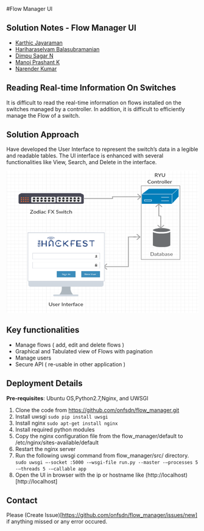 #Flow Manager UI

## Solution Notes - Flow Manager UI

- [Karthic Jayaraman](https://github.com/karthicjayaraman) 
- [Hariharaselvam Balasubramanian](https://github.com/hariharaselvam) 
- [Dimpu Sagar N](https://github.com/dimpusagar91) 
- [Manoj Prashant K](https://github.com/manojasm)
- [Narender Kumar](https://github.com/nkkize) 
 

  

## Reading Real-time Information On Switches

It is difficult to read the real-time information on flows installed on the switches managed by a controller. In addition, it is difficult to efficiently manage the Flow of a switch. 


## Solution Approach

Have developed the User Interface to represent the switch’s data in a legible and readable tables. The UI interface is enhanced with several functionalities like View, Search, and Delete in the interface. 
 

  ![Flow Manager UI](https://github.com/geethabg/Images/blob/master/FlowManager.png)
  
  
## Key functionalities
- Manage flows ( add, edit and delete flows )
- Graphical and Tabulated view of Flows with pagination
- Manage users
- Secure API ( re-usable in other application )
 
## Deployment Details


**Pre-requisites**:  Ubuntu OS,Python2.7,Nginx, and UWSGI



1. Clone the code from https://github.com/onfsdn/flow_manager.git
2. Install uwsgi 
    `sudo pip install uwsgi`
3. Install nginx 
    `sudo apt-get install nginx`
4. Install required python modules
5. Copy the nginx configuration file from the flow_manager/default to /etc/nginx/sites-available/default
6. Restart the nginx server
7. Run the following uwsgi command from flow_manager/src/ directory.
    `sudo uwsgi –-socket :5000 -–wsgi-file run.py --master -–processes 5 -–threads 5 -–callable app`
8. Open the UI in browser with the ip or hostname like (http://localhost)[http://localhost]

## Contact 

Please (Create Issue)[https://github.com/onfsdn/flow_manager/issues/new] if anything missed or any error occured.




